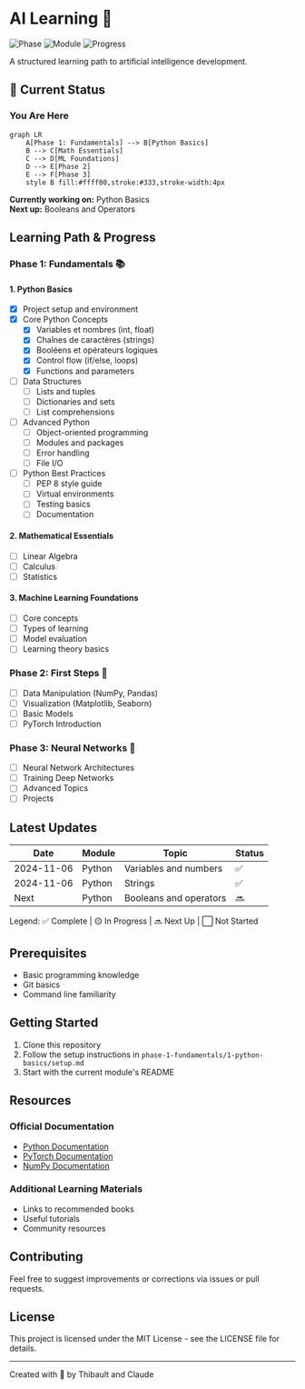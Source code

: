 # AI Learning 🚀

![Phase](https://img.shields.io/badge/Phase-1/3-blue)
![Module](https://img.shields.io/badge/Module-Python%20Basics-yellow)
![Progress](https://img.shields.io/badge/Progress-1%25-green)

A structured learning path to artificial intelligence development.

## 📍 Current Status

### You Are Here

```mermaid
graph LR
    A[Phase 1: Fundamentals] --> B[Python Basics]
    B --> C[Math Essentials]
    C --> D[ML Foundations]
    D --> E[Phase 2]
    E --> F[Phase 3]
    style B fill:#ffff00,stroke:#333,stroke-width:4px
```

**Currently working on:** Python Basics  
**Next up:** Booleans and Operators

## Learning Path & Progress

### Phase 1: Fundamentals 📚

#### 1. Python Basics

- [x] Project setup and environment
- [x] Core Python Concepts
  - [x] Variables et nombres (int, float)
  - [x] Chaînes de caractères (strings)
  - [x] Booléens et opérateurs logiques
  - [x] Control flow (if/else, loops)
  - [x] Functions and parameters
- [ ] Data Structures
  - [ ] Lists and tuples
  - [ ] Dictionaries and sets
  - [ ] List comprehensions
- [ ] Advanced Python
  - [ ] Object-oriented programming
  - [ ] Modules and packages
  - [ ] Error handling
  - [ ] File I/O
- [ ] Python Best Practices
  - [ ] PEP 8 style guide
  - [ ] Virtual environments
  - [ ] Testing basics
  - [ ] Documentation

#### 2. Mathematical Essentials

- [ ] Linear Algebra
- [ ] Calculus
- [ ] Statistics

#### 3. Machine Learning Foundations

- [ ] Core concepts
- [ ] Types of learning
- [ ] Model evaluation
- [ ] Learning theory basics

### Phase 2: First Steps 🌱

- [ ] Data Manipulation (NumPy, Pandas)
- [ ] Visualization (Matplotlib, Seaborn)
- [ ] Basic Models
- [ ] PyTorch Introduction

### Phase 3: Neural Networks 🧠

- [ ] Neural Network Architectures
- [ ] Training Deep Networks
- [ ] Advanced Topics
- [ ] Projects

## Latest Updates

| Date       | Module | Topic                  | Status |
| ---------- | ------ | ---------------------- | ------ |
| 2024-11-06 | Python | Variables and numbers  | ✅     |
| 2024-11-06 | Python | Strings                | ✅     |
| Next       | Python | Booleans and operators | 🔜     |

Legend: ✅ Complete | 🟡 In Progress | 🔜 Next Up | ⬜ Not Started

## Prerequisites

- Basic programming knowledge
- Git basics
- Command line familiarity

## Getting Started

1. Clone this repository
2. Follow the setup instructions in `phase-1-fundamentals/1-python-basics/setup.md`
3. Start with the current module's README

## Resources

### Official Documentation

- [Python Documentation](https://docs.python.org/3/)
- [PyTorch Documentation](https://pytorch.org/docs/)
- [NumPy Documentation](https://numpy.org/doc/)

### Additional Learning Materials

- Links to recommended books
- Useful tutorials
- Community resources

## Contributing

Feel free to suggest improvements or corrections via issues or pull requests.

## License

This project is licensed under the MIT License - see the LICENSE file for details.

---

Created with 💜 by Thibault and Claude
